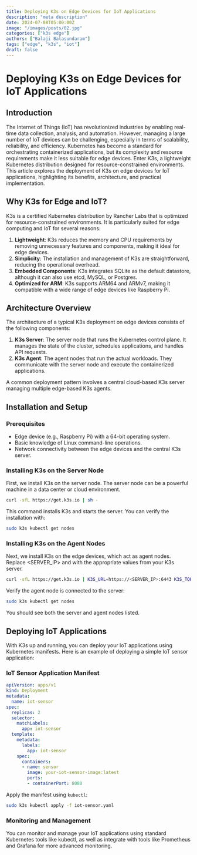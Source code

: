 ```yaml
---
title: Deploying K3s on Edge Devices for IoT Applications
description: "meta description"
date: 2024-07-08T05:00:00Z
image: "/images/posts/02.jpg"
categories: ["k3s edge"]
authors: ["Balaji Balasundaram"]
tags: ["edge", "k3s", "iot"]
draft: false
---
```

# Deploying K3s on Edge Devices for IoT Applications

## Introduction

The Internet of Things (IoT) has revolutionized industries by enabling real-time data collection, analysis, and automation. However, managing a large number of IoT devices can be challenging, especially in terms of scalability, reliability, and efficiency. Kubernetes has become a standard for orchestrating containerized applications, but its complexity and resource requirements make it less suitable for edge devices. Enter K3s, a lightweight Kubernetes distribution designed for resource-constrained environments. This article explores the deployment of K3s on edge devices for IoT applications, highlighting its benefits, architecture, and practical implementation.

## Why K3s for Edge and IoT?

K3s is a certified Kubernetes distribution by Rancher Labs that is optimized for resource-constrained environments. It is particularly suited for edge computing and IoT for several reasons:

1. **Lightweight**: K3s reduces the memory and CPU requirements by removing unnecessary features and components, making it ideal for edge devices.
2. **Simplicity**: The installation and management of K3s are straightforward, reducing the operational overhead.
3. **Embedded Components**: K3s integrates SQLite as the default datastore, although it can also use etcd, MySQL, or Postgres.
4. **Optimized for ARM**: K3s supports ARM64 and ARMv7, making it compatible with a wide range of edge devices like Raspberry Pi.

## Architecture Overview

The architecture of a typical K3s deployment on edge devices consists of the following components:

1. **K3s Server**: The server node that runs the Kubernetes control plane. It manages the state of the cluster, schedules applications, and handles API requests.
2. **K3s Agent**: The agent nodes that run the actual workloads. They communicate with the server node and execute the containerized applications.

A common deployment pattern involves a central cloud-based K3s server managing multiple edge-based K3s agents.

## Installation and Setup

### Prerequisites

- Edge device (e.g., Raspberry Pi) with a 64-bit operating system.
- Basic knowledge of Linux command-line operations.
- Network connectivity between the edge devices and the central K3s server.

### Installing K3s on the Server Node

First, we install K3s on the server node. The server node can be a powerful machine in a data center or cloud environment.

```sh
curl -sfL https://get.k3s.io | sh -
```
This command installs K3s and starts the server. You can verify the installation with:

```sh
sudo k3s kubectl get nodes
```

### Installing K3s on the Agent Nodes
Next, we install K3s on the edge devices, which act as agent nodes. Replace <SERVER_IP> and <TOKEN> with the appropriate values from your K3s server.

```sh
curl -sfL https://get.k3s.io | K3S_URL=https://<SERVER_IP>:6443 K3S_TOKEN=<TOKEN> sh -
```
Verify the agent node is connected to the server:

```sh
sudo k3s kubectl get nodes
```
You should see both the server and agent nodes listed.

## Deploying IoT Applications
With K3s up and running, you can deploy your IoT applications using Kubernetes manifests. Here is an example of deploying a simple IoT sensor application:

### IoT Sensor Application Manifest

```yaml
apiVersion: apps/v1
kind: Deployment
metadata:
  name: iot-sensor
spec:
  replicas: 2
  selector:
    matchLabels:
      app: iot-sensor
  template:
    metadata:
      labels:
        app: iot-sensor
    spec:
      containers:
      - name: sensor
        image: your-iot-sensor-image:latest
        ports:
        - containerPort: 8080
```

Apply the manifest using `kubectl`:

```sh
sudo k3s kubectl apply -f iot-sensor.yaml
```

### Monitoring and Management
You can monitor and manage your IoT applications using standard Kubernetes tools like kubectl, as well as integrate with tools like Prometheus and Grafana for more advanced monitoring.
